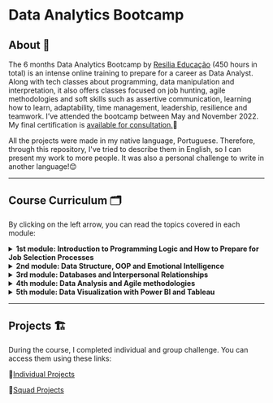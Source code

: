 # Data Analytics Bootcamp

## About 🔎

The 6 months Data Analytics Bootcamp by [Resilia Educação](https://www.resilia.com.br/) (450 hours in total) is an intense online training to prepare for a career as Data Analyst. Along with tech classes about programming, data manipulation and interpretation, it also offers classes focused on job hunting, agile methodologies and soft skills such as assertive communication, learning how to learn, adaptability, time management, leadership, resilience and teamwork. I’ve attended the bootcamp between May and November 2022. My final certification is [available for consultation.](https://www.credential.net/6874cb59-2235-4f96-a5ad-c3b024181c96#gs.625e8x)📜

All the projects were made in my native language, Portuguese. Therefore, through this repository, I've tried to describe them in English, so I can present my work to more people. It was also a personal challenge to write in another language!😊
***
## Course Curriculum 🗂️


By clicking on the left arrow, you can read the topics covered in each module:
<details>

 **<summary>1st module: Introduction to Programming Logic and How to Prepare for Job Selection Processes </summary>**

**⚙️** **Hard Skills**: Algorithm; Computational thinking; Logic programming; Introduction to Python; Data input and output; Functions and modules; Code versioning; Introduction to Git and GitHub.

**🧠** **Soft Skills**: Growth mindset; Learning how to learn; Habits; Routine management; CV and LinkedIn; Preparing for job interviews; Networking; Individual Development Planning (IDP).
</details>

<details>

**<summary>2nd module: Data Structure, OOP and Emotional Intelligence</summary>**

**⚙️** **Hard Skills**: Virtual environments, Data structures: lists, stacks, queues, dictionaries and tuples; Functions, procedures and methods; Object-oriented programming.

**🧠** **Soft Skills**: Emotional intelligence ; Technical tasks in selection processes; Professional Attitude; Storytelling; Communication and Oratory; Job Hunting.

</details>

<details>

**<summary>3rd module: Databases and Interpersonal Relationships</summary>**
    
**⚙️** **Hark Skills**: Relational databases; Data modelling; CRUD with SQL; Joins, queries, subqueries and views.

**🧠** **Soft Skills**: Interpersonal relationships; Feedback ; Professional attitude; Corporative Communication and writing techniques; Diversity in the job market.

</details>

<details>
  
**<summary> 4th module: Data Analysis and Agile methodologies</summary>**  

**⚙️** **Hark Skills**: Google Collaboratory; Descriptive Statistics; Introduction to Pandas, Numpy, Matplotlib and Seaborn libraries; Data cleaning, transformation and analysis.

**🧠** **Soft Skills**: Agile methodologies; SCRUM; Organization.

</details>

<details>
  
**<summary>5th module: Data Visualization with Power BI and Tableau</summary>**

 **⚙️** **Hard Skills**: Chart and graph types; Data visualization and analysis with Tableau and Power BI.

**🧠** **Soft Skills**: Introduction to Business; Creativity; Innovation; Problem-solving; Reviewing employability concepts.

</details>

***

## Projects 🏗️

During the course, I completed individual and group challenge. You can access them using these links:

🔗[Individual Projects](https://github.com/enilaester/Bootcamp-Data-Analytics-Resilia/blob/3c1b6ad389d7c102d98b71411c08b9796d06afc4/Individual%20Projects/README.md)

🔗[Squad Projects](https://github.com/enilaester/Bootcamp-Data-Analytics-Resilia/blob/3c1b6ad389d7c102d98b71411c08b9796d06afc4/Squad%20Projects/README.md)














